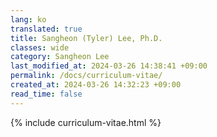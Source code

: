 ```yaml
---
lang: ko
translated: true
title: Sangheon (Tyler) Lee, Ph.D.
classes: wide
category: Sangheon Lee
last_modified_at: 2024-03-26 14:38:41 +09:00
permalink: /docs/curriculum-vitae/
created_at: 2024-03-26 14:32:23 +09:00
read_time: false
---
```


{% include curriculum-vitae.html %}
